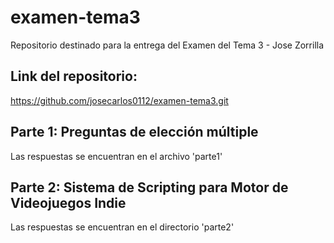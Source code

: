 # examen-tema3
Repositorio destinado para la entrega del Examen del Tema 3 - Jose Zorrilla
## Link del repositorio:
   https://github.com/josecarlos0112/examen-tema3.git
   
## Parte 1: Preguntas de elección múltiple
   Las respuestas se encuentran en el archivo 'parte1'

## Parte 2: Sistema de Scripting para Motor de Videojuegos Indie
   Las respuestas se encuentran en el directorio 'parte2'
